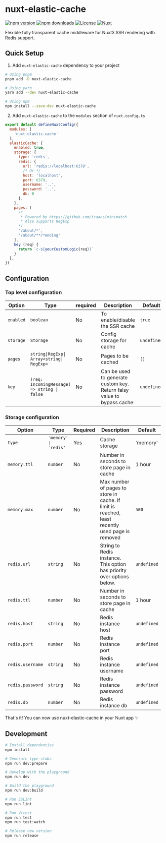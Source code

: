 <!--
Get your module up and running quickly.

Find and replace all on all files (CMD+SHIFT+F):
- Name: nuxt-elastic-cache
- Package name: nuxt-elastic-cache
- Description: My new Nuxt module
-->

# nuxt-elastic-cache

[![npm version][npm-version-src]][npm-version-href]
[![npm downloads][npm-downloads-src]][npm-downloads-href]
[![License][license-src]][license-href]
[![Nuxt][nuxt-src]][nuxt-href]

Flexible fully transparent cache middleware for Nuxt3 SSR rendering with Redis support.

[//]: # (- [✨ &nbsp;Release Notes]&#40;/CHANGELOG.md&#41;)

[//]: # (## Features)

[//]: # ()
[//]: # (<!-- Highlight some of the features your module provide here -->)

[//]: # (- ⛰ &nbsp;Foo)

[//]: # (- 🚠 &nbsp;Bar)

[//]: # (- 🌲 &nbsp;Baz)

## Quick Setup

1. Add `nuxt-elastic-cache` dependency to your project

```bash
# Using pnpm
pnpm add -D nuxt-elastic-cache

# Using yarn
yarn add --dev nuxt-elastic-cache

# Using npm
npm install --save-dev nuxt-elastic-cache
```

2. Add `nuxt-elastic-cache` to the `modules` section of `nuxt.config.ts`

```js
export default defineNuxtConfig({
  modules: [
    'nuxt-elastic-cache'
  ],
  elasticCache: {
    enabled: true,
    storage: {
      type: 'redis',
      redis: {
        url: 'redis://localhost:6379',
        /* Or */
        host: 'localhost',
        port: 6379,
        username: '..',
        password: '..',
        db: 0
      },
    },
    pages: [
      /*
       * Powered by https://github.com/isaacs/minimatch
       * Also supports RegExp
      */
      '/about/*',
      '/about/**/*ending'
    ],
    key (req) {
      return `c-${yourCustomLogic(req)}`
    }
  },
})
```

## Configuration
### Top level configuration
| Option  | Type                                        |required|Description                    | Default |
|---------|---------------------------------------------|--------|-------------------------------|---------|
| `enabled` | `boolean`                                   |No      |To enable/disable the SSR cache| `true`    |
| `storage` | `Storage`                                   |No      |Config storage for cache       | `undefined` |
| `pages`   | `string\|RegExp\| Array<string\| RegExp>`   |No|Pages to be cached|`[]`|
| `key`     | `(req: IncomingMessage) => string \| false` |No|Can be used to generate custom key. Return falsy value to bypass cache|`undefined`|

### Storage configuration
| Option     | Type                  | Required  | Description                                                                                    | Default  |
|------------|-----------------------|-----------|------------------------------------------------------------------------------------------------|----------|
| `type`       | `'memory' \| 'redis'` | Yes       | Cache storage                                                                                  | 'memory' |
| `memory.ttl`| `number`              | No        | Number in seconds to store page in cache                                                       | 1 hour   |
| `memory.max` | `number`              | No        | Max number of pages to store in cache. If limit is reached, least recently used page is removed | `500` |
| `redis.url` | `string`              | No        | String to Redis instance. This option has priority over options below.                         | `undefined` |
| `redis.ttl` | `number`              | No        | Number in seconds to store page in cache                                                       | 1 hour      |
| `redis.host`| `string`              | No        | Redis instance host                                                                            | `undefined` |
| `redis.port`| `number`              | No        | Redis instance port                                                                            | `undefined` |
| `redis.username` | `string`         | No        | Redis instance username                                                                        | `undefined` |
| `redis.password` | `string`         | No        | Redis instance password                                                                        | `undefined` |
| `redis.db`       | `number`         | No        | Redis instance db                                                                              | `undefined` |

That's it! You can now use nuxt-elastic-cache in your Nuxt app ✨

## Development

```bash
# Install dependencies
npm install

# Generate type stubs
npm run dev:prepare

# Develop with the playground
npm run dev

# Build the playground
npm run dev:build

# Run ESLint
npm run lint

# Run Vitest
npm run test
npm run test:watch

# Release new version
npm run release
```

<!-- Badges -->
[npm-version-src]: https://img.shields.io/npm/v/nuxt-elastic-cache/latest.svg?style=flat&colorA=18181B&colorB=28CF8D
[npm-version-href]: https://npmjs.com/package/nuxt-elastic-cache

[npm-downloads-src]: https://img.shields.io/npm/dm/nuxt-elastic-cache.svg?style=flat&colorA=18181B&colorB=28CF8D
[npm-downloads-href]: https://npmjs.com/package/nuxt-elastic-cache

[license-src]: https://img.shields.io/npm/l/nuxt-elastic-cache.svg?style=flat&colorA=18181B&colorB=28CF8D
[license-href]: https://npmjs.com/package/nuxt-elastic-cache

[nuxt-src]: https://img.shields.io/badge/Nuxt-18181B?logo=nuxt.js
[nuxt-href]: https://nuxt.com
